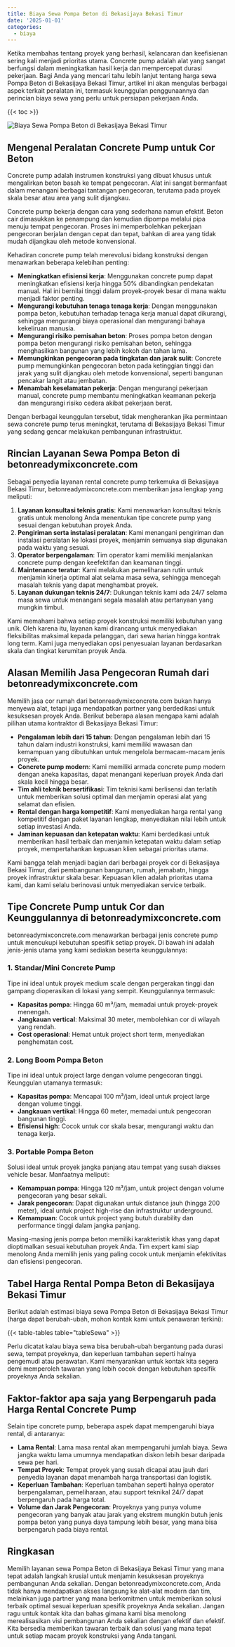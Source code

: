 ```yaml
---
title: Biaya Sewa Pompa Beton di Bekasijaya Bekasi Timur
date: '2025-01-01'
categories:
  - biaya
---
```


Ketika membahas tentang proyek yang berhasil, kelancaran dan keefisienan sering kali menjadi prioritas utama. Concrete pump adalah alat yang sangat berfungsi dalam meningkatkan hasil kerja dan mempercepat durasi pekerjaan. Bagi Anda yang mencari tahu lebih lanjut tentang harga sewa Pompa Beton di Bekasijaya Bekasi Timur, artikel ini akan mengulas berbagai aspek terkait peralatan ini, termasuk keunggulan penggunaannya dan perincian biaya sewa yang perlu untuk persiapan pekerjaan Anda.

{{< toc >}}

![Biaya Sewa Pompa Beton di Bekasijaya Bekasi Timur](https://betoncor8.github.io/pump/concrete-pump%20(8).png)

## Mengenal Peralatan Concrete Pump untuk Cor Beton

Concrete pump adalah instrumen konstruksi yang dibuat khusus untuk mengalirkan beton basah ke tempat pengecoran. Alat ini sangat bermanfaat dalam menangani berbagai tantangan pengecoran, terutama pada proyek skala besar atau area yang sulit dijangkau.

Concrete pump bekerja dengan cara yang sederhana namun efektif. Beton cair dimasukkan ke penampung dan kemudian dipompa melalui pipa menuju tempat pengecoran. Proses ini memperbolehkan pekerjaan pengecoran berjalan dengan cepat dan tepat, bahkan di area yang tidak mudah dijangkau oleh metode konvensional.

Kehadiran concrete pump telah merevolusi bidang konstruksi dengan menawarkan beberapa kelebihan penting:

- **Meningkatkan efisiensi kerja**: Menggunakan concrete pump dapat meningkatkan efisiensi kerja hingga 50% dibandingkan pendekatan manual. Hal ini bernilai tinggi dalam proyek-proyek besar di mana waktu menjadi faktor penting.
- **Mengurangi kebutuhan tenaga tenaga kerja**: Dengan menggunakan pompa beton, kebutuhan terhadap tenaga kerja manual dapat dikurangi, sehingga mengurangi biaya operasional dan mengurangi bahaya kekeliruan manusia.
- **Mengurangi risiko pemisahan beton**: Proses pompa beton dengan pompa beton mengurangi risiko pemisahan beton, sehingga menghasilkan bangunan yang lebih kokoh dan tahan lama.
- **Memungkinkan pengecoran pada tingkatan dan jarak sulit**: Concrete pump memungkinkan pengecoran beton pada ketinggian tinggi dan jarak yang sulit dijangkau oleh metode konvensional, seperti bangunan pencakar langit atau jembatan.
- **Menambah keselamatan pekerja**: Dengan mengurangi pekerjaan manual, concrete pump membantu meningkatkan keamanan pekerja dan mengurangi risiko cedera akibat pekerjaan berat.

Dengan berbagai keunggulan tersebut, tidak mengherankan jika permintaan sewa concrete pump terus meningkat, terutama di Bekasijaya Bekasi Timur yang sedang gencar melakukan pembangunan infrastruktur.

## Rincian Layanan Sewa Pompa Beton di betonreadymixconcrete.com

Sebagai penyedia layanan rental concrete pump terkemuka di Bekasijaya Bekasi Timur, betonreadymixconcrete.com memberikan jasa lengkap yang meliputi:

1. **Layanan konsultasi teknis gratis**: Kami menawarkan konsultasi teknis gratis untuk menolong Anda menentukan tipe concrete pump yang sesuai dengan kebutuhan proyek Anda.
2. **Pengiriman serta instalasi peralatan**: Kami menangani pengiriman dan instalasi peralatan ke lokasi proyek, menjamin semuanya siap digunakan pada waktu yang sesuai.
3. **Operator berpengalaman**: Tim operator kami memiliki menjalankan concrete pump dengan keefektifan dan keamanan tinggi.
4. **Maintenance teratur**: Kami melakukan pemeliharaan rutin untuk menjamin kinerja optimal alat selama masa sewa, sehingga mencegah masalah teknis yang dapat menghambat proyek.
5. **Layanan dukungan teknis 24/7**: Dukungan teknis kami ada 24/7 selama masa sewa untuk menangani segala masalah atau pertanyaan yang mungkin timbul.

Kami memahami bahwa setiap proyek konstruksi memiliki kebutuhan yang unik. Oleh karena itu, layanan kami dirancang untuk menyediakan fleksibilitas maksimal kepada pelanggan, dari sewa harian hingga kontrak long term. Kami juga menyediakan opsi penyesuaian layanan berdasarkan skala dan tingkat kerumitan proyek Anda.

## Alasan Memilih Jasa Pengecoran Rumah dari betonreadymixconcrete.com

Memilih jasa cor rumah dari betonreadymixconcrete.com bukan hanya menyewa alat, tetapi juga mendapatkan partner yang berdedikasi untuk kesuksesan proyek Anda. Berikut beberapa alasan mengapa kami adalah pilihan utama kontraktor di Bekasijaya Bekasi Timur:

- **Pengalaman lebih dari 15 tahun**: Dengan pengalaman lebih dari 15 tahun dalam industri konstruksi, kami memiliki wawasan dan kemampuan yang dibutuhkan untuk mengelola bermacam-macam jenis proyek.
- **Concrete pump modern**: Kami memiliki armada concrete pump modern dengan aneka kapasitas, dapat menangani keperluan proyek Anda dari skala kecil hingga besar.
- **Tim ahli teknik bersertifikasi**: Tim teknisi kami berlisensi dan terlatih untuk memberikan solusi optimal dan menjamin operasi alat yang selamat dan efisien.
- **Rental dengan harga kompetitif**: Kami menyediakan harga rental yang kompetitif dengan paket layanan lengkap, menyediakan nilai lebih untuk setiap investasi Anda.
- **Jaminan kepuasan dan ketepatan waktu**: Kami berdedikasi untuk memberikan hasil terbaik dan menjamin ketepatan waktu dalam setiap proyek, mempertahankan kepuasan klien sebagai prioritas utama.

Kami bangga telah menjadi bagian dari berbagai proyek cor di Bekasijaya Bekasi Timur, dari pembangunan bangunan, rumah, jemabatn, hingga proyek infrastruktur skala besar. Kepuasan klien adalah prioritas utama kami, dan kami selalu berinovasi untuk menyediakan service terbaik.

## Tipe Concrete Pump untuk Cor dan Keunggulannya di betonreadymixconcrete.com

betonreadymixconcrete.com menawarkan berbagai jenis concrete pump untuk mencukupi kebutuhan spesifik setiap proyek. Di bawah ini adalah jenis-jenis utama yang kami sediakan beserta keunggulannya:

### 1\. Standar/Mini Concrete Pump

Tipe ini ideal untuk proyek medium scale dengan pergerakan tinggi dan gampang dioperasikan di lokasi yang sempit. Keunggulannya termasuk:

- **Kapasitas pompa**: Hingga 60 m³/jam, memadai untuk proyek-proyek menengah.
- **Jangkauan vertical**: Maksimal 30 meter, membolehkan cor di wilayah yang rendah.
- **Cost operasional**: Hemat untuk project short term, menyediakan penghematan cost.

### 2\. Long Boom Pompa Beton

Tipe ini ideal untuk project large dengan volume pengecoran tinggi. Keunggulan utamanya termasuk:

- **Kapasitas pompa**: Mencapai 100 m³/jam, ideal untuk project large dengan volume tinggi.
- **Jangkauan vertikal**: Hingga 60 meter, memadai untuk pengecoran bangunan tinggi.
- **Efisiensi high**: Cocok untuk cor skala besar, mengurangi waktu dan tenaga kerja.

### 3\. Portable Pompa Beton

Solusi ideal untuk proyek jangka panjang atau tempat yang susah diakses vehicle besar. Manfaatnya meliputi:

- **Kemampuan pompa**: Hingga 120 m³/jam, untuk project dengan volume pengecoran yang besar sekali.
- **Jarak pengecoran**: Dapat digunakan untuk distance jauh (hingga 200 meter), ideal untuk project high-rise dan infrastruktur underground.
- **Kemampuan**: Cocok untuk project yang butuh durability dan performance tinggi dalam jangka panjang.

Masing-masing jenis pompa beton memiliki karakteristik khas yang dapat dioptimalkan sesuai kebutuhan proyek Anda. Tim expert kami siap menolong Anda memilih jenis yang paling cocok untuk menjamin efektivitas dan efisiensi pengecoran.

## Tabel Harga Rental Pompa Beton di Bekasijaya Bekasi Timur

Berikut adalah estimasi biaya sewa Pompa Beton di Bekasijaya Bekasi Timur (harga dapat berubah-ubah, mohon kontak kami untuk penawaran terkini):

{{< table-tables table="tableSewa" >}}

Perlu dicatat kalau biaya sewa bisa berubah-ubah bergantung pada durasi sewa, tempat proyeknya, dan keperluan tambahan seperti halnya pengemudi atau perawatan. Kami menyarankan untuk kontak kita segera demi memperoleh tawaran yang lebih cocok dengan kebutuhan spesifik proyeknya Anda sekalian.

## Faktor-faktor apa saja yang Berpengaruh pada Harga Rental Concrete Pump

Selain tipe concrete pump, beberapa aspek dapat mempengaruhi biaya rental, di antaranya:

- **Lama Rental**: Lama masa rental akan mempengaruhi jumlah biaya. Sewa jangka waktu lama umumnya mendapatkan diskon lebih besar daripada sewa per hari.
- **Tempat Proyek**: Tempat proyek yang susah dicapai atau jauh dari penyedia layanan dapat menambah harga transportasi dan logistik.
- **Keperluan Tambahan**: Keperluan tambahan seperti halnya operator berpengalaman, pemeliharaan, atau support teknikal 24/7 dapat berpengaruh pada harga total.
- **Volume dan Jarak Pengecoran**: Proyeknya yang punya volume pengecoran yang banyak atau jarak yang ekstrem mungkin butuh jenis pompa beton yang punya daya tampung lebih besar, yang mana bisa berpengaruh pada biaya rental.

## Ringkasan

Memilih layanan sewa Pompa Beton di Bekasijaya Bekasi Timur yang mana tepat adalah langkah krusial untuk menjamin kesuksesan proyeknya pembangunan Anda sekalian. Dengan betonreadymixconcrete.com, Anda tidak hanya mendapatkan akses langsung ke alat-alat modern dan tim, melainkan juga partner yang mana berkomitmen untuk memberikan solusi terbaik optimal sesuai keperluan spesifik proyeknya Anda sekalian. Jangan ragu untuk kontak kita dan bahas gimana kami bisa menolong merealisasikan visi pembangunan Anda sekalian dengan efektif dan efektif. Kita bersedia memberikan tawaran terbaik dan solusi yang mana tepat untuk setiap macam proyek konstruksi yang Anda tangani.
